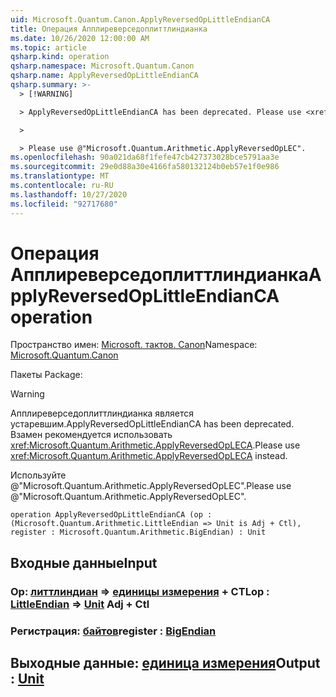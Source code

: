 ```yaml
---
uid: Microsoft.Quantum.Canon.ApplyReversedOpLittleEndianCA
title: Операция Апплиреверседоплиттлиндианка
ms.date: 10/26/2020 12:00:00 AM
ms.topic: article
qsharp.kind: operation
qsharp.namespace: Microsoft.Quantum.Canon
qsharp.name: ApplyReversedOpLittleEndianCA
qsharp.summary: >-
  > [!WARNING]

  > ApplyReversedOpLittleEndianCA has been deprecated. Please use <xref:Microsoft.Quantum.Arithmetic.ApplyReversedOpLECA> instead.

  >

  > Please use @"Microsoft.Quantum.Arithmetic.ApplyReversedOpLEC".
ms.openlocfilehash: 90a021da68f1fefe47cb427373028bce5791aa3e
ms.sourcegitcommit: 29e0d88a30e4166fa580132124b0eb57e1f0e986
ms.translationtype: MT
ms.contentlocale: ru-RU
ms.lasthandoff: 10/27/2020
ms.locfileid: "92717680"
---
```

# <a name="applyreversedoplittleendianca-operation"></a><span data-ttu-id="36143-102">Операция Апплиреверседоплиттлиндианка</span><span class="sxs-lookup"><span data-stu-id="36143-102">ApplyReversedOpLittleEndianCA operation</span></span>

<span data-ttu-id="36143-103">Пространство имен: [Microsoft. тактов. Canon](xref:Microsoft.Quantum.Canon)</span><span class="sxs-lookup"><span data-stu-id="36143-103">Namespace: [Microsoft.Quantum.Canon](xref:Microsoft.Quantum.Canon)</span></span>

<span data-ttu-id="36143-104">Пакеты [](https://nuget.org/packages/)</span><span class="sxs-lookup"><span data-stu-id="36143-104">Package: [](https://nuget.org/packages/)</span></span>


> [!WARNING]
> <span data-ttu-id="36143-105">Апплиреверседоплиттлиндианка является устаревшим.</span><span class="sxs-lookup"><span data-stu-id="36143-105">ApplyReversedOpLittleEndianCA has been deprecated.</span></span> <span data-ttu-id="36143-106">Взамен рекомендуется использовать <xref:Microsoft.Quantum.Arithmetic.ApplyReversedOpLECA>.</span><span class="sxs-lookup"><span data-stu-id="36143-106">Please use <xref:Microsoft.Quantum.Arithmetic.ApplyReversedOpLECA> instead.</span></span>
>
> <span data-ttu-id="36143-107">Используйте @"Microsoft.Quantum.Arithmetic.ApplyReversedOpLEC".</span><span class="sxs-lookup"><span data-stu-id="36143-107">Please use @"Microsoft.Quantum.Arithmetic.ApplyReversedOpLEC".</span></span>



```qsharp
operation ApplyReversedOpLittleEndianCA (op : (Microsoft.Quantum.Arithmetic.LittleEndian => Unit is Adj + Ctl), register : Microsoft.Quantum.Arithmetic.BigEndian) : Unit
```


## <a name="input"></a><span data-ttu-id="36143-108">Входные данные</span><span class="sxs-lookup"><span data-stu-id="36143-108">Input</span></span>

### <a name="op--littleendian--unit-adj--ctl"></a><span data-ttu-id="36143-109">Op: [литтлиндиан](xref:Microsoft.Quantum.Arithmetic.LittleEndian) => [единицы измерения](xref:microsoft.quantum.lang-ref.unit) + CTL</span><span class="sxs-lookup"><span data-stu-id="36143-109">op : [LittleEndian](xref:Microsoft.Quantum.Arithmetic.LittleEndian) => [Unit](xref:microsoft.quantum.lang-ref.unit) Adj + Ctl</span></span>




### <a name="register--bigendian"></a><span data-ttu-id="36143-110">Регистрация: [байтов](xref:Microsoft.Quantum.Arithmetic.BigEndian)</span><span class="sxs-lookup"><span data-stu-id="36143-110">register : [BigEndian](xref:Microsoft.Quantum.Arithmetic.BigEndian)</span></span>





## <a name="output--unit"></a><span data-ttu-id="36143-111">Выходные данные: [единица измерения](xref:microsoft.quantum.lang-ref.unit)</span><span class="sxs-lookup"><span data-stu-id="36143-111">Output : [Unit](xref:microsoft.quantum.lang-ref.unit)</span></span>

